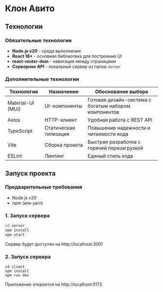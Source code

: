 # Клон Авито

##  Технологии

### Обязательные технологии
- **Node.js v20** - среда выполнения
- **React 18+** - основная библиотека для построения UI
- **react-router-dom** - навигация между страницами
- **Серверное API** - локальный сервер из папки `server`

### Дополнительные технологии
| Технология | Назначение | Обоснование выбора |
|------------|------------|--------------------|
| Material-UI (MUI) | UI-компоненты | Готовая дизайн-система с богатым набором компонентов |
| Axios | HTTP-клиент | Удобная работа с REST API |
| TypeScript | Статическая типизация | Повышение надежности и читаемости кода |
| Vite | Сборка проекта | Быстрая разработка с горячей перезагрузкой |
| ESLint | Линтинг | Единый стиль кода |

##  Запуск проекта

### Предварительные требования
- Node.js v20
- npm (или yarn)

### 1. Запуск сервера
```bash
cd server
npm install
npm start
```
Сервер будет доступен на http://localhost:3001

### 2. Запуск сервера
```
cd client
npm install
npm run dev
```
Приложение откроется на http://localhost:5173